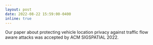 ```yaml
---
layout: post
date: 2022-08-22 15:59:00-0400
inline: true
---
```


Our paper about protecting vehicle location privacy against traffic flow aware attacks was accepted by ACM SIGSPATIAL 2022. 
